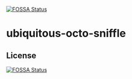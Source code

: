 [![FOSSA Status](https://app.fossa.io/api/projects/git%2Bhttps%3A%2F%2Fgithub.com%2Fromeo9182%2Fubiquitous-octo-sniffle.svg?type=shield)](https://app.fossa.io/projects/git%2Bhttps%3A%2F%2Fgithub.com%2Fromeo9182%2Fubiquitous-octo-sniffle?ref=badge_shield)

# ubiquitous-octo-sniffle

## License
[![FOSSA Status](https://app.fossa.io/api/projects/git%2Bhttps%3A%2F%2Fgithub.com%2Fromeo9182%2Fubiquitous-octo-sniffle.svg?type=large)](https://app.fossa.io/projects/git%2Bhttps%3A%2F%2Fgithub.com%2Fromeo9182%2Fubiquitous-octo-sniffle?ref=badge_large)